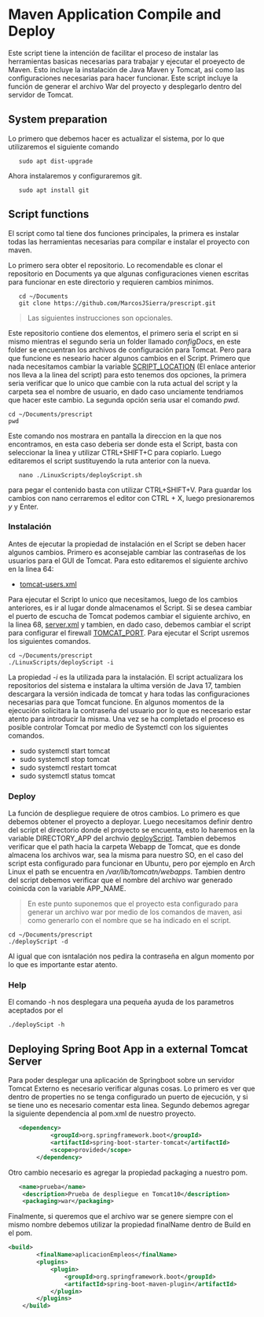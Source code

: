 # Maven Application Compile and Deploy 

Este script tiene la intención de facilitar el proceso de instalar las herramientas basicas necesarias para trabajar y ejecutar el proeyecto de Maven. Esto incluye la instalación de Java Maven y Tomcat, asi como las configuraciones necesarias para hacer funcionar. Este script incluye la función de generar el archivo War del proyecto y desplegarlo dentro del servidor de Tomcat.

## System preparation

Lo primero que debemos hacer es actualizar el sistema, por lo que utilizaremos el siguiente comando

```console
   sudo apt dist-upgrade
```

Ahora instalaremos y configuraremos git.


```
   sudo apt install git
```

## Script functions

El script como tal tiene dos funciones principales, la primera es instalar todas las herramientas necesarias para compilar e instalar el proyecto con maven. 

Lo primero sera obter el repositorio. Lo recomendable es clonar el repositorio en Documents ya que algunas configuraciones vienen escritas para funcionar en este directorio y requieren cambios minimos. 

```console
   cd ~/Documents
   git clone https://github.com/MarcosJSierra/prescript.git
```

>Las siguientes instrucciones son opcionales.

Este repositorio contiene dos elementos, el primero seria el script en si mismo mientras el segundo seria un folder llamado _configDocs_, en este folder se encuentran los archivos de configuración para Tomcat. Pero para que funcione es neseario hacer algunos cambios en el Script. Primero que nada necesitamos cambiar la variable [SCRIPT_LOCATION](./LinuxScripts/deployScript.sh#L17) (El enlace anterior nos lleva a la linea del script) para esto tenemos dos opciones, la primera seria verificar que lo unico que cambie con la ruta actual del script y la carpeta sea el nombre de usuario, en dado caso unciamente tendriamos que hacer este cambio. La segunda opción seria usar el comando _pwd_. 

```console
cd ~/Documents/prescript
pwd
```

Este comando nos mostrara en pantalla la direccion en la que nos encontramos, en esta caso deberia ser donde esta el Script, basta con seleccionar la linea y utilizar CTRL+SHIFT+C para copiarlo. Luego editaremos el script sustituyendo la ruta anterior con la nueva.  

```console
   nano ./LinuxScripts/deployScript.sh
```

para pegar el contenido basta con utilizar CTRL+SHIFT+V. Para guardar los cambios con nano cerraremos el editor con CTRL + X, luego presionaremos _y_ y Enter.

### Instalación

Antes de ejecutar la propiedad de instalación en el Script se deben hacer algunos cambios. Primero es aconsejable cambiar las contraseñas de los usuarios para el GUI de Tomcat. Para esto editaremos el siguiente archivo en la linea 64:

   * [tomcat-users.xml](./configDocs/tomcat-users.xml#L64) 

Para ejecutar el Script lo unico que necesitamos, luego de los cambios anteriores, es ir al lugar donde almacenamos el Script. Si se desea cambiar el puerto de escucha de Tomcat podemos cambiar el siguiente archivo, en la linea 68, [server.xml](./configDocs/server.xml#L68) y tambien, en dado caso, debemos cambiar el script para configurar el firewall [TOMCAT_PORT](./LinuxScripts/deployScript.sh#L26). Para ejecutar el Script usremos los siguientes comandos.

```
cd ~/Documents/prescript
./LinuxScripts/deployScript -i
```

La propiedad _-i_ es la utilizada para la instalación. El script actualizara los repositorios del sistema e instalara la ultima versión de Java 17, tambien descargara la versión indicada de tomcat y hara todas las configuraciones necesarias para que Tomcat funcione. En algunos momentos de la ejecución solicitara la contraseña del usuario por lo que es necesario estar atento para introducir la misma. Una vez se ha completado el proceso es posible controlar Tomcat por medio de Systemctl con los siguientes comandos.

* sudo systemctl start tomcat 
* sudo systemctl stop tomcat 
* sudo systemctl restart tomcat 
* sudo systemctl status tomcat 

### Deploy 
La función de despliegue requiere de otros cambios. Lo primero es que debemos obtener el proyecto a deployar. Luego necesitamos definir dentro del script el directorio donde el proyecto se encuenta, esto lo haremos en la  variable DIRECTORY_APP del archvio [deployScript](./deployScript.sh#L15). Tambien debemos verificar que el path hacia la carpeta Webapp de Tomcat, que es donde almacena los archivos war, sea la misma para nuestro SO, en el caso del script esta configurado para funcionar en Ubuntu, pero por ejemplo en Arch Linux el path se encuentra en _/var/lib/tomcatn/webapps_. Tambien dentro del script debemos verificar que el nombre del archivo war generado coinicda con la variable APP_NAME. 

> En este punto suponemos que el proyecto esta configurado para generar un archivo war por medio de los comandos de maven, asi como generarlo con el nombre que se ha indicado en el script. 
```
cd ~/Documents/prescript
./deployScript -d
```
Al igual que con isntalación nos pedira la contraseña en algun momento por lo que es importante estar atento. 

### Help
El comando -h nos desplegara una pequeña ayuda de los parametros aceptados por el 
```
./deployScipt -h
```

## Deploying Spring Boot App in a external Tomcat Server 
Para poder desplegar una aplicación de Springboot sobre un servidor Tomcat Externo es necesario verificar algunas cosas. Lo primero es ver que dentro de properties no se tenga configurado un puerto de ejecución, y si se tiene uno es necesario comentar esta linea. Segundo debemos agregar la siguiente dependencia al pom.xml de nuestro proyecto.
```XML
   <dependency>
			<groupId>org.springframework.boot</groupId>
			<artifactId>spring-boot-starter-tomcat</artifactId>
			<scope>provided</scope>
		</dependency>
```
Otro cambio necesario es agregar la propiedad packaging a nuestro pom. 
```XML
   <name>prueba</name>
	<description>Prueba de despliegue en Tomcat10</description>
	<packaging>war</packaging>
```
Finalmente, si queremos que el archivo war se genere siempre  con el mismo nombre debemos utilizar la propiedad finalName dentro de Build en el pom.
```XML
<build>
		<finalName>aplicacionEmpleos</finalName>
		<plugins>
			<plugin>
				<groupId>org.springframework.boot</groupId>
				<artifactId>spring-boot-maven-plugin</artifactId>
			</plugin>
		</plugins>
	</build>
```